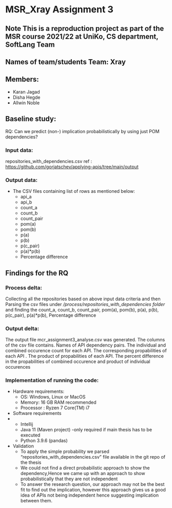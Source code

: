 
MSR_Xray Assignment 3
=====================

Note This is a reproduction project as part of the MSR course 2021/22 at UniKo, CS department, SoftLang Team
-------------------------------------------------------------------------------------------------------------------------------------------------------------------------------------------------------------------------------------------------------------------------------

Names of team/students Team: Xray
----------------------------------------------------------------------------------------------------------------------------

Members:
-------------------------------------------------------------------------

-   Karan Jagad 
-   Disha Hegde 
-   Allwin Noble

Baseline study:
---------------------------------------------------------------------------------------

RQ: Can we predict (non-) implication probabilistically by using just POM dependencies?

### Input data:

repositories_with_dependencies.csv 
ref : https://github.com/gorjatschev/applying-apis/tree/main/output 

### Output data:
 
- The CSV files containing list of rows as mentioned below:
  - api_a	
  - api_b	
  - count_a	
  - count_b	
  - count_pair	
  - pom(a)	
  - pom(b)	
  - p(a)	
  - p(b)	
  - p(c_pair)	
  - p(a)*p(b)	
  - Percentage difference

Findings for the RQ
--------------------------------------------------------------------------------------------------------

### Process delta:

Collecting all the repositories based on above input data criteria and then Parsing the csv files under */process/repositories_with_dependencies folder* and finding the count_a, count_b,	count_pair, pom(a), pom(b), p(a), p(b), p(c_pair), p(a)*p(b), Percentage difference

### Output delta:

The output file mcr_assignment3_analyse.csv was generated.
The columns of the csv file contains.
Names of API dependency pairs.
The individual and combined occurence count for each API.
The corresponding  propabilities of each API .
The product of propabilities of each API.
The percent difference in the propabilities of combined occurence and product of individual occurences

### Implementation of running the code:

-   Hardware requirements:
    -   OS: Windows, Linux or MacOS
    -   Memory: 16 GB RAM recommended
    -   Processor : Ryzen 7 Core(TM) i7
-   Software requirements
-   -   Intellij
    -   Java 11 (Maven project) -only required if main thesis has to be executed
    -   Python 3.9.6 (pandas)
-   Validation
    -   To apply the simple probability we parsed “repositories_with_dependencies.csv” file available in the git repo of the thesis
    -   We could not find a direct probabilistic approach to show the dependency,Hence we came up with an approach to show probabilistically that they are not independent
    -   To answer the research question, our approach may not be the best fit to find out the implication, however this approach gives us a good idea of APIs not being independent hence suggesting implication between them.

